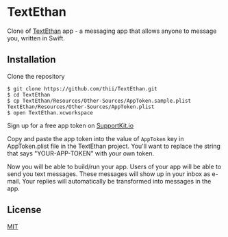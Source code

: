 # TextEthan #

Clone of [TextEthan](http://www.textethan.com/) app - a messaging app that allows anyone to message you, written in Swift.

## Installation

Clone the repository

```
$ git clone https://github.com/thii/TextEthan.git
$ cd TextEthan
$ cp TextEthan/Resources/Other-Sources/AppToken.sample.plist TextEthan/Resources/Other-Sources/AppToken.plist
$ open TextEthan.xcworkspace
```

Sign up for a free app token on [SupportKit.io](https://app.supportkit.io)

Copy and paste the app token into the value of `AppToken` key in AppToken.plist file in the TextEthan project. You'll want to replace the string that says "YOUR-APP-TOKEN" with your own token.

Now you will be able to build/run your app. Users of your app will be able to send you text messages. These messages will show up in your inbox as e-mail. Your replies will automatically be transformed into messages in the app.

## License
[MIT](http://thi.mit-license.org)
